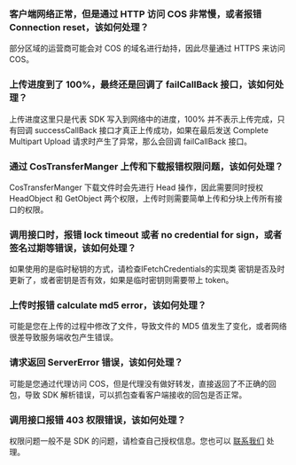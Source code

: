 ### 客户端网络正常，但是通过 HTTP 访问 COS 非常慢，或者报错 Connection reset，该如何处理？
部分区域的运营商可能会对 COS 的域名进行劫持，因此尽量通过 HTTPS 来访问 COS。

### 上传进度到了 100%，最终还是回调了 failCallBack 接口，该如何处理？
上传进度这里只是代表 SDK 写入到网络中的进度，100% 并不表示上传完成，只有回调 successCallBack 接口才真正上传成功，如果在最后发送 Complete Multipart Upload 请求时产生了异常，那么会回调 failCallBack 接口。

### 通过 CosTransferManger 上传和下载报错权限问题，该如何处理？
CosTransferManger 下载文件时会先进行 Head 操作，因此需要同时授权 HeadObject 和 GetObject 两个权限，上传时则需要简单上传和分块上传所有接口的权限。

### 调用接口时，报错 lock timeout 或者 no credential for sign，或者签名过期等错误，该如何处理？
如果使用的是临时秘钥的方式，请检查IFetchCredentials的实现类 密钥是否及时更新了，或者密钥是否有效，如果是临时密钥则需要带上 token。

### 上传时报错 calculate md5 error，该如何处理？
可能是您在上传的过程中修改了文件，导致文件的 MD5 值发生了变化，或者网络很差导致服务端收包产生错误。

### 请求返回 ServerError 错误，该如何处理？
可能是您通过代理访问 COS，但是代理没有做好转发，直接返回了不正确的回包，导致 SDK 解析错误，可以抓包查看客户端接收的回包是否正常。

### 调用接口报错 403 权限错误，该如何处理？
权限问题一般不是 SDK 的问题，请检查自己授权信息。您也可以 [联系我们](https://cloud.tencent.com/document/product/436/37708) 处理。

